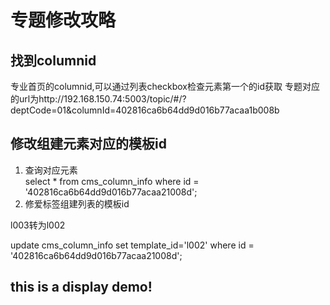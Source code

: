 # 专题修改攻略
## 找到columnid
专业首页的columnid,可以通过列表checkbox检查元素第一个的id获取
专题对应的url为http://192.168.150.74:5003/topic/#/?deptCode=01&columnId=402816ca6b64dd9d016b77acaa1b008b
## 修改组建元素对应的模板id
1. 查询对应元素  
    select * from cms_column_info where id = '402816ca6b64dd9d016b77acaa21008d';
2. 修爱标签组建列表的模板id 
 
 l003转为l002 
 
  update cms_column_info set template_id='l002' where id = '402816ca6b64dd9d016b77acaa21008d';
## this is a display demo!

